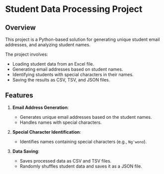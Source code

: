# Student Data Processing Project

## Overview

This project is a Python-based solution for generating unique student email addresses, and analyzing student names.

The project involves:
- Loading student data from an Excel file.
- Generating email addresses based on student names.
- Identifying students with special characters in their names.
- Saving the results as CSV, TSV, and JSON files.

## Features

1. **Email Address Generation**:
   - Generates unique email addresses based on the student names.
   - Handles names with special characters.

2. **Special Character Identification**:
   - Identifies names containing special characters (e.g., `Ng'wono`).

3. **Data Saving**:
   - Saves processed data as CSV and TSV files.
   - Randomly shuffles student data and saves it as a JSON file.
